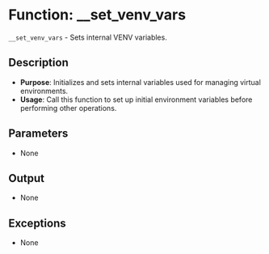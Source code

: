 # Function: __set_venv_vars

`__set_venv_vars` - Sets internal VENV variables.

## Description

- **Purpose**: Initializes and sets internal variables used for managing virtual environments.
- **Usage**: Call this function to set up initial environment variables before performing other operations.

## Parameters

- None

## Output

- None

## Exceptions

- None
